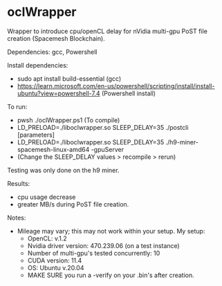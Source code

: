 # oclWrapper
Wrapper to introduce cpu/openCL delay for nVidia multi-gpu PoST file creation (Spacemesh Blockchain).

Dependencies: gcc, Powershell

Install dependencies:
- sudo apt install build-essential (gcc)
- https://learn.microsoft.com/en-us/powershell/scripting/install/install-ubuntu?view=powershell-7.4 (Powershell install)

To run:
- pwsh ./oclWrapper.ps1 (To compile)
- LD_PRELOAD=./liboclwrapper.so SLEEP_DELAY=35 ./postcli [parameters]
- LD_PRELOAD=./liboclwrapper.so SLEEP_DELAY=35 ./h9-miner-spacemesh-linux-amd64 -gpuServer
- (Change the SLEEP_DELAY values > recompile > rerun)

Testing was only done on the h9 miner.

Results:
- cpu usage decrease
- greater MB/s during PoST file creation.

Notes:
- Mileage may vary; this may not work within your setup.  My setup:
  - OpenCL: v.1.2
  - Nvidia driver version: 470.239.06 (on a test instance)
  - Number of multi-gpu's tested concurrently: 10
  - CUDA version: 11.4
  - OS: Ubuntu v.20.04
  - MAKE SURE you run a -verify on your .bin's after creation.
